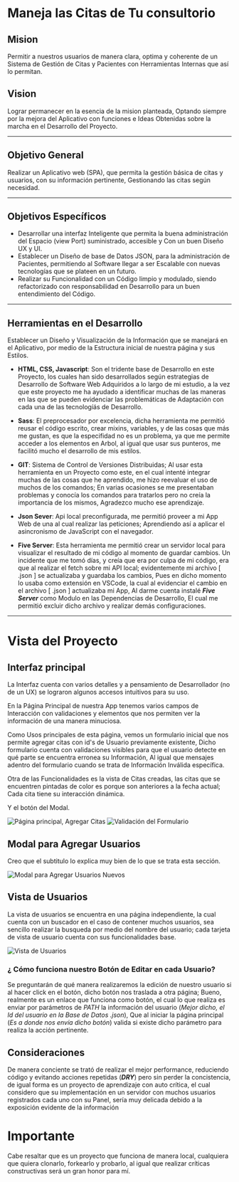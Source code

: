 # Maneja las Citas de Tu consultorio

## Mision
Permitir a nuestros usuarios de manera clara, optima y coherente de un Sistema de Gestión de Citas y Pacientes con Herramientas Internas que así lo permitan.

## __Vision__
Lograr permanecer en la esencia de la mision planteada, Optando siempre por la mejora del Aplicativo con funciones e Ideas Obtenidas sobre la marcha en el Desarrollo del Proyecto.

___

## __Objetivo General__
Realizar un  Aplicativo web  (SPA), que permita la gestión básica de citas y usuarios, con su información pertinente, Gestionando las citas según necesidad.

___
## __Objetivos Específicos__

- Desarrollar una interfaz Inteligente que permita la buena administración del Espacio (view Port) suministrado, accesible y Con un buen Diseño UX y UI.
- Establecer un Diseño de base de Datos JSON, para la administración de Pacientes, permitiendo al Software llegar a ser Escalable con nuevas tecnologías que se plateen en un futuro.
- Realizar su Funcionalidad con un Código limpio y modulado, siendo refactorizado con responsabilidad en Desarrollo para un buen entendimiento del Código.

___

## __Herramientas en el Desarrollo__
Establecer un Diseño y Visualización de la Información que se manejará en el Aplicativo, por medio de la Estructura inicial de nuestra página y sus Estilos.

* __HTML, CSS, Javascript__: Son el tridente base de Desarrollo en este Proyecto, los cuales han sido desarrollados según estrategias de Desarrollo de Software Web Adquiridos
a lo largo de mi estudio, a la vez que este proyecto me ha ayudado a identificar muchas de las maneras en las que se pueden evidenciar las problemáticas de Adaptación con cada una de
las tecnologíás de Desarrollo.

* __Sass__: El preprocesador por excelencia, dicha herramienta me permitió reusar el código escrito, crear mixins, variables, y de las cosas que más me gustan, es que la
especifidad no es un problema, ya que me permite acceder a los elementos en Arbol, al igual que usar sus punteros, me facilitó mucho el desarrollo de mis estilos.

* __GIT__: Sistema de Control de Versiones Distribuidas; Al usar esta herramienta en un Proyecto como este, en el cual intenté integrar muchas de las cosas que he aprendido, me hizo reevaluar el uso de muchos de los comandos; En varias ocasiones se me presentaban problemas y conocía los comandos para tratarlos pero no creía la importancia de los mismos, Agradezco mucho ese aprendizaje.

* __Json Sever__: Api local preconfigurada, me permitió proveer a mi App Web de una al cual realizar las peticiones; Aprendiendo así a aplicar el asincronismo de JavaScript con el navegador.

* __Five Server__: Esta herramienta me permitió crear un servidor local para visualizar el resultado de mi código al momento de guardar cambios. Un incidente que me tomó días, y creía que
era por culpa de mi código, era que al realizar el fetch sobre mi API local; evidentemente mi archivo [ .json ] se actualizaba y guardaba los cambios, Pues en dicho momento lo usaba
como extensión en VSCode, la cual al evidenciar el cambio en el archivo [ .json ] actualizaba mi App, Al darme cuenta instalé *__Five Server__* como Modulo en las Dependencias de
Desarrollo, El cual me permitió excluir dicho archivo y realizar demás configuraciones.

___

# __Vista del Proyecto__

## __Interfaz principal__
La Interfaz cuenta con varios detalles y a pensamiento de Desarrollador (no de un UX) se lograron algunos accesos intuitivos para su uso.

En la Página Principal de nuestra App tenemos varios campos de Interacción con validaciones y elementos que nos permiten ver la información de una manera minuciosa.

Como Usos principales de esta página, vemos un formulario inicial que nos permite agregar citas con id's de Usuario previamente existente, Dicho formulario cuenta con validaciones visibles para que el usuario detecte en qué parte se encuentra erronea su Información, Al igual que mensajes adentro del formulario cuando se trata de Información Inválida específica.

Otra de las Funcionalidades es la vista de Citas creadas, las citas que se encuentren pintadas de color es porque son anteriores a la fecha actual; Cada cita tiene su interacción dinámica.

Y el botón del Modal.

![Página principal, Agregar Citas](./resources/readme_files/main_page.PNG)
![Validación del Formulario](./resources/readme_files/main_page_validation_values.PNG)

## __Modal para Agregar Usuarios__

Creo que el subtitulo lo explica muy bien de lo que se trata esta sección.

![Modal para Agregar Usuarios Nuevos](./resources/readme_files/main_page_modal_addusers.PNG)

## __Vista de Usuarios__

La vista de usuarios se encuentra en una página independiente, la cual cuenta con un buscador en el caso de contener muchos usuarios, sea sencillo realizar la busqueda por medio del nombre del usuario; cada tarjeta de vista de usuario cuenta con sus funcionalidades base.

![Vista de Usuarios](./resources/readme_files/users_page_view.PNG)

### __¿ Cómo funciona nuestro Botón de Editar en cada Usuario?__

Se preguntarán de qué manera realizaremos la edición de nuestro usuario si al hacer click en el botón, dicho botón nos traslada a otra página; Bueno, realmente es un enlace que funciona como botón, el cual lo que realiza es enviar por parámetros de *PATH* la información del usuario (_Mejor dicho, el Id del usuario en la Base de Datos .json_), Que al iniciar la página principal (_Es a donde nos envía dicho botón_) valida si existe dicho parámetro para realiza la acción pertinente.


## Consideraciones

De manera conciente se trató de realizar el mejor performance, reduciendo código y evitando acciones repetidas (**_DRY_**) pero sin perder la concistencia, de igual forma es un proyecto de aprendizaje con auto crítica, el cual considero que su implementación en un servidor con muchos usuarios registrados cada uno con su Panel, sería muy delicada debido a la exposición evidente de la información

# Importante

Cabe resaltar que es un proyecto que funciona de manera local, cualquiera que quiera clonarlo, forkearlo y probarlo, al igual que realizar críticas constructivas será un gran honor para mí.
